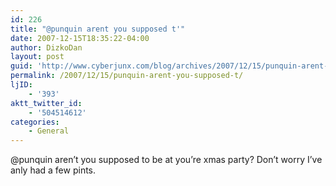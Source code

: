 ```yaml
---
id: 226
title: "@punquin arent you supposed t'"
date: 2007-12-15T18:35:22-04:00
author: DizkoDan
layout: post
guid: 'http://www.cyberjunx.com/blog/archives/2007/12/15/punquin-arent-you-supposed-t/'
permalink: /2007/12/15/punquin-arent-you-supposed-t/
ljID:
    - '393'
aktt_twitter_id:
    - '504514612'
categories:
    - General
---
```


@punquin aren’t you supposed to be at you’re xmas party? Don’t worry I’ve anly had a few pints.